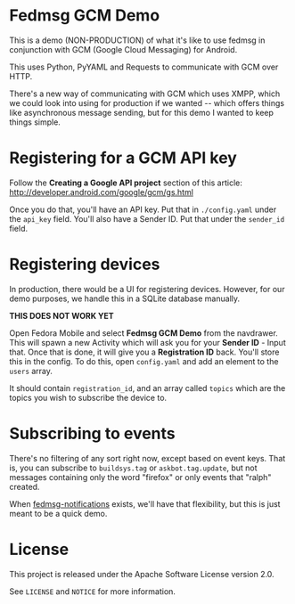 # Fedmsg GCM Demo

This is a demo (NON-PRODUCTION) of what it's like to use fedmsg in conjunction
with GCM (Google Cloud Messaging) for Android.

This uses Python, PyYAML and Requests to communicate with GCM over HTTP.

There's a new way of communicating with GCM which uses XMPP, which we could
look into using for production if we wanted -- which offers things like
asynchronous message sending, but for this demo I wanted to keep things simple.

# Registering for a GCM API key

Follow the **Creating a Google API project** section of this article:
http://developer.android.com/google/gcm/gs.html

Once you do that, you'll have an API key. Put that in `./config.yaml` under
the `api_key` field. You'll also have a Sender ID. Put that under the
`sender_id` field.

# Registering devices

In production, there would be a UI for registering devices. However, for our
demo purposes, we handle this in a SQLite database manually.

**THIS DOES NOT WORK YET**

Open Fedora Mobile and select **Fedmsg GCM Demo** from the navdrawer. This will
spawn a new Activity which will ask you for your **Sender ID** - Input that.
Once that is done, it will give you a **Registration ID** back. You'll store
this in the config. To do this, open `config.yaml` and add an element to the
`users` array.

It should contain `registration_id`, and an array called `topics` which are the
topics you wish to subscribe the device to.

# Subscribing to events

There's no filtering of any sort right now, except based on event keys. That
is, you can subscribe to `buildsys.tag` or `askbot.tag.update`, but not
messages containing only the word "firefox" or only events that "ralph"
created.

When
[fedmsg-notifications](https://github.com/fedora-infra/fedmsg-notifications)
exists, we'll have that flexibility, but this is just meant to be a quick demo.

# License

This project is released under the Apache Software License version 2.0.

See `LICENSE` and `NOTICE` for more information.
